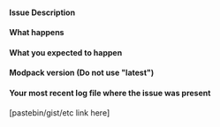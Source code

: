 #### Issue Description

#### What happens

#### What you expected to happen

#### Modpack version (Do not use "latest")

#### Your most recent log file where the issue was present

[pastebin/gist/etc link here]


